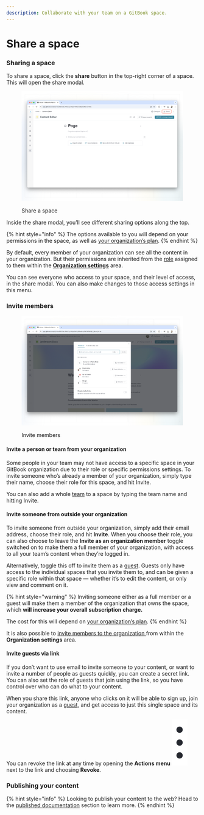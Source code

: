 ```yaml
---
description: Collaborate with your team on a GitBook space.
---
```


# Share a space

### Sharing a space

To share a space, click the **share** button in the top-right corner of a space. This will open the share modal.

<figure><img src="../../.gitbook/assets/collaboration-share-space.png" alt=""><figcaption><p>Share a space</p></figcaption></figure>

Inside the share modal, you’ll see different sharing options along the top.

{% hint style="info" %}
The options available to you will depend on your permissions in the space, as well as [your organization’s plan](../../account-management/plans/).
{% endhint %}

By default, every member of your organization can see all the content in your organization. But their permissions are inherited from the [role](../../account-management/member-management/roles.md) assigned to them within the [**Organization settings**](../../account-management/organization-management.md) area.&#x20;

You can see everyone who access to your space, and their level of access, in the share modal. You can also make changes to those access settings in this menu.

### Invite members

<figure><img src="../../.gitbook/assets/collaboration-share-modal.png" alt=""><figcaption><p>Invite members</p></figcaption></figure>

#### Invite a person or team from your organization

Some people in your team may not have access to a specific space in your GitBook organization due to their role or specific permissions settings. To invite someone who’s already a member of your organization, simply type their name, choose their role for this space, and hit Invite.

You can also add a whole [team](../../account-management/member-management/teams.md) to a space by typing the team name and hitting Invite.

#### Invite someone from outside your organization

To invite someone from outside your organization, simply add their email address, choose their role, and hit **Invite**. When you choose their role, you can also choose to leave the **Invite as an organization member** toggle switched on to make them a full member of your organization, with access to all your team’s content when they’re logged in.&#x20;

Alternatively, toggle this off to invite them as a [guest](../../account-management/member-management/roles.md#guest-role). Guests only have access to the individual spaces that you invite them to, and can be given a specific role within that space — whether it’s to edit the content, or only view and comment on it.

{% hint style="warning" %}
Inviting someone either as a full member or a guest will make them a member of the organization that owns the space, which **will increase your overall subscription charge.**

The cost for this will depend on [your organization’s plan](../../account-management/plans/).
{% endhint %}

It is also possible to [invite members to the organization ](../../account-management/member-management/invite-members-to-your-organization.md)from within the **Organization settings** area.

#### Invite guests via link

If you don’t want to use email to invite someone to your content, or want to invite a number of people as guests quickly, you can create a secret link. You can also set the role of guests that join using the link, so you have control over who can do what to your content.

When you share this link, anyone who clicks on it will be able to sign up, join your organization as a [guest](../../account-management/member-management/roles.md#guest-role), and get access to just this single space and its content.&#x20;

You can revoke the link at any time by opening the **Actions menu** <img src="../../.gitbook/assets/Actions menu.png" alt="" data-size="line"> next to the link and choosing **Revoke**.

### Publishing your content

{% hint style="info" %}
Looking to publish your content to the web? Head to the [published documentation](broken-reference) section to learn more.
{% endhint %}
